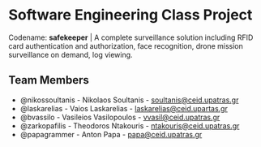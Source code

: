 # Software Engineering Class Project

Codename: **safekeeper** | A complete surveillance solution including RFID card authentication and authorization, face recognition, drone mission surveillance on demand, log viewing.

## Team Members
 - @nikossoultanis - Nikolaos Soultanis - soultanis@ceid.upatras.gr
 - @laskarelias - Vaios Laskarelias - laskarelias@ceid.upartas.gr
 - @bvassilo - Vasileios Vasilopoulos - vvasil@ceid.upatras.gr
 - @zarkopafilis - Theodoros Ntakouris - ntakouris@ceid.upatras.gr
 - @papagrammer - Anton Papa - papa@ceid.upatras.gr

